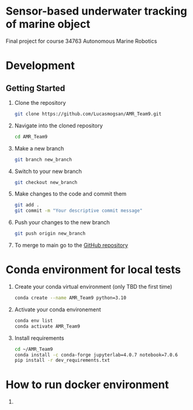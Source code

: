 # Sensor-based underwater tracking of marine object
Final project for course 34763 Autonomous Marine Robotics


# Development

## Getting Started

1. Clone the repository
    ```bash
    git clone https://github.com/Lucasmogsan/AMR_Team9.git
    ```
1. Navigate into the cloned repository
    ```bash
    cd AMR_Team9
    ```
1. Make a new branch
    ```bash
    git branch new_branch
    ```
1. Switch to your new branch
    ```bash
    git checkout new_branch
    ```
1. Make changes to the code and commit them
    ```bash
    git add .
    git commit -m "Your descriptive commit message"
    ```
1. Push your changes to the new branch
    ```bash
    git push origin new_branch
    ```
1. To merge to main go to the [GitHub repository](https://github.com/Lucasmogsan/AMR_Team9.git)


# Conda environment for local tests

1. Create your conda virtual environment (only TBD the first time)
    ```bash
    conda create --name AMR_Team9 python=3.10
    ```
1. Activate your conda environement
    ```bash
    conda env list
    conda activate AMR_Team9
    ```
1. Install requirements
    ```bash
    cd ~/AMR_Team9
    conda install -c conda-forge jupyterlab=4.0.7 notebook=7.0.6
    pip install -r dev_requirements.txt
    ```

# How to run docker environment

1. 

